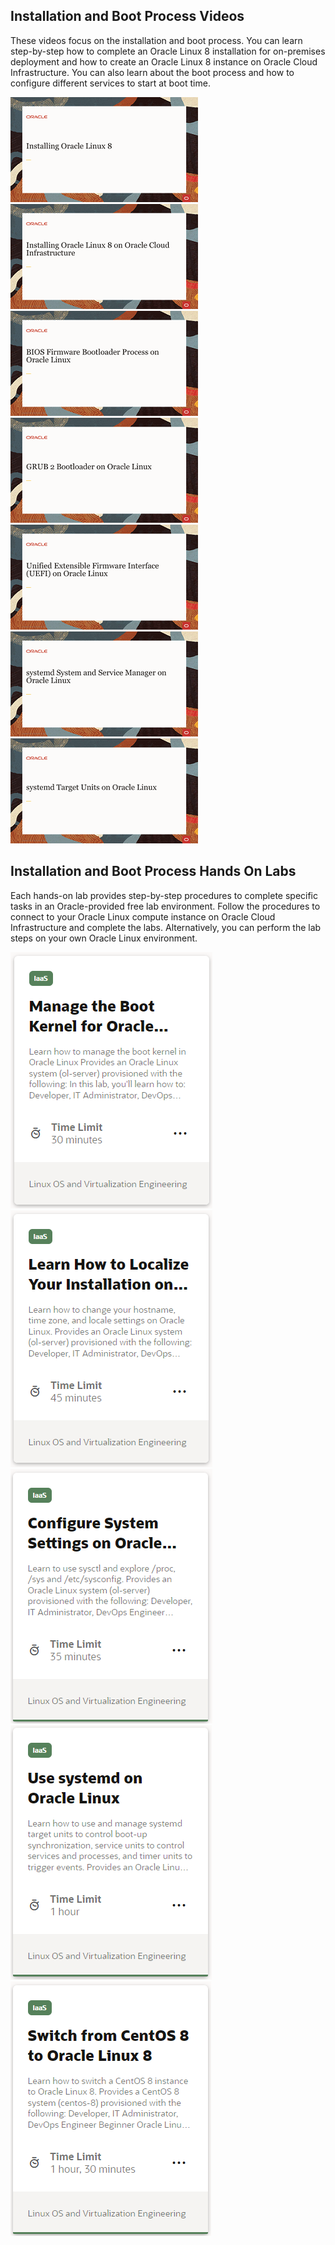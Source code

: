 ## Installation and Boot Process Videos
These videos focus on the installation and boot process. You can learn step-by-step how to complete an Oracle Linux 8 installation for on-premises deployment and how to create an Oracle Linux 8 instance on Oracle Cloud Infrastructure. You can also learn about the boot process and how to configure different services to start at boot time.

[![](../../common/images/install_tmp.png)](https://youtu.be/l6fapYCHaQ0)
[![](../../common/images/installoci_tmp.png)](https://youtu.be/ETpaOwAcB7M)
[![](../../common/images/bios_tmp.png)](https://youtu.be/NP9BHTjih7g)
[![](../../common/images/grub2_tmp.png)](https://youtu.be/0dv87RFGcKI)
[![](../../common/images/uefi_tmp.png)](https://youtu.be/OVeso8h5HZA)
[![](../../common/images/systemd_tmp.png)](https://youtu.be/9uDvnZKhU8A)
[![](../../common/images/sysdtrgs_tmp.png)](https://youtu.be/Tkxs-wfZrnw)

## Installation and Boot Process Hands On Labs
Each hands-on lab provides step-by-step procedures to complete specific tasks in an Oracle-provided free lab environment. Follow the procedures to connect to your Oracle Linux compute instance on Oracle Cloud Infrastructure and complete the labs. Alternatively, you can perform the lab steps on your own Oracle Linux environment.

[![](../../common/images/boot_kernel.png)](https://luna.oracle.com/lab/67f106f2-8c50-442c-b24f-108b806be84f)
[![](../../common/images/localize.png)](https://luna.oracle.com/lab/d657ae3c-ac29-4b0a-943e-e533f2e8093b)
[![](../../common/images/sysctl.png)](https://luna.oracle.com/lab/aa8f2377-7967-4e45-bf32-bdc8054d5c76)
[![](../../common/images/systemd_lab.png)](https://luna.oracle.com/lab/8a060473-bff3-4c04-9799-eb944951007c)
[![](../../common/images/centos.png)](https://luna.oracle.com/lab/ee1c4ab9-010f-4b3c-bd1e-cdcca57800a2)
